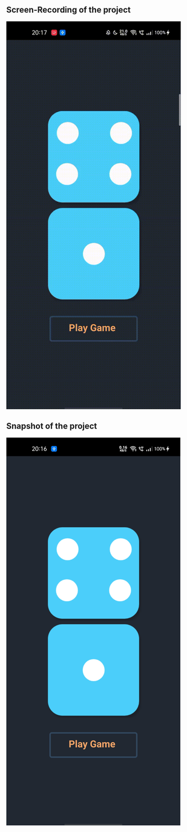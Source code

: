 ## Screen-Recording of the project
![Alt Text](https://github.com/Snehomoy100/Dice-Roller-App-React-Native/blob/main/screenshots/ezgif-2-0b0cbeae315a.gif)

## Snapshot of the project
<img src="https://github.com/Snehomoy100/Dice-Roller-App-React-Native/blob/main/screenshots/Screenshot_2021-09-09-20-16-53-22_a71c916a0391725759a39706c541d47c.jpg" />
